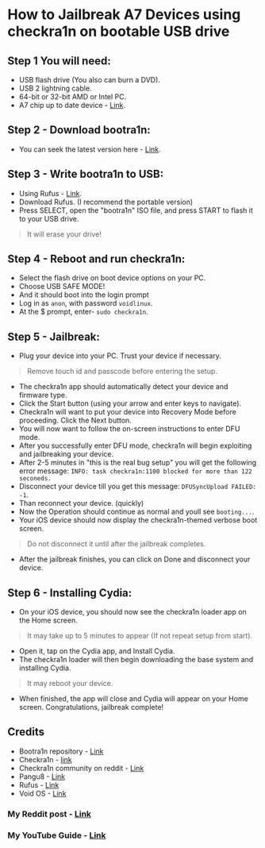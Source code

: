 How to Jailbreak A7 Devices using checkra1n on bootable USB drive
===========================

## Step 1 You will need:
- USB flash drive (You also can burn a DVD).
- USB 2 lightning cable.
- 64-bit or 32-bit AMD or Intel PC.
- A7 chip up to date device - [Link](https://en.wikipedia.org/wiki/Apple_A7#Products_that_include_the_Apple_A7).

## Step 2 - Download bootra1n:
- You can seek the latest version here - [Link](https://pangu8.com/jailbreak/bootra1n/).

## Step 3 - Write bootra1n to USB:
- Using Rufus - [Link](https://rufus.ie/).
- Download Rufus. (I recommend the portable version)
- Press SELECT, open the "bootra1n" ISO file, and press START to flash it to your USB drive.
> It will erase your drive!

## Step 4 - Reboot and run checkra1n:
- Select the flash drive on boot device options on your PC.
- Choose USB SAFE MODE!
- And it should boot into the login prompt
- Log in as `anon`, with password `voidlinux`.
- At the $ prompt, enter- `sudo checkra1n`.

## Step 5 - Jailbreak:
- Plug your device into your PC. Trust your device if necessary.
> Remove touch id and passcode before entering the setup.
- The checkra1n app should automatically detect your device and firmware type.
- Click the Start button (using your arrow and enter keys to navigate).
- Checkra1n will want to put your device into Recovery Mode before proceeding. Click the Next button.
- You will now want to follow the on-screen instructions to enter DFU mode.
- After you successfully enter DFU mode, checkra1n will begin exploiting and jailbreaking your device.
- After 2-5 minutes in "this is the real bug setup" you will get the following error message: `INFO: task checkra1n:1100 blocked for more than 122 seconeds.`
- Disconnect your device till you get this message: `DFUSyncUpload FAILED: -1`.
- Than reconnect your device. (quickly)
- Now the Operation should continue as normal and youll see `booting...`.
- Your iOS device should now display the checkra1n-themed verbose boot screen.
>Do not disconnect it until after the jailbreak completes.
- After the jailbreak finishes, you can click on Done and disconnect your device.

## Step 6 - Installing Cydia:
- On your iOS device, you should now see the checkra1n loader app on the Home screen.
> It may take up to 5 minutes to appear (If not repeat setup from start).
- Open it, tap on the Cydia app, and Install Cydia.
- The checkra1n loader will then begin downloading the base system and installing Cydia.
> It may reboot your device.
- When finished, the app will close and Cydia will appear on your Home screen.
Congratulations, jailbreak complete!

## Credits
- Bootra1n repository - [Link](https://github.com/foxlet/bootra1n)
- Checkra1n - [link](https://checkra.in/)
- Checkra1n community on reddit - [Link](https://www.reddit.com/r/checkra1n/)
- Pangu8 -  [Link](https://pangu8.com/)
- Rufus - [Link](https://rufus.ie/)
- Void OS - [Link](https://voidlinux.org/)

### My Reddit post - [Link](https://www.reddit.com/r/checkra1n/comments/ryx57v/how_to_jailbreak_a7_devices_using_checkra1n/)
### My YouTube Guide - [Link](https://youtu.be/VDDRCB7Waqg)
